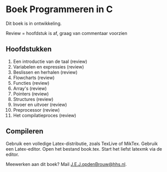 # Boek Programmeren in C

Dit boek is in ontwikkeling.

Review = hoofdstuk is af, graag van commentaar voorzien

## Hoofdstukken

1. Een introductie van de taal (review)
2. Variabelen en expressies (review)
3. Beslissen en herhalen (review)
4. Flowcharts (review)
5. Functies (review)
6. Array's (review)
7. Pointers (review)
8. Structures (review)
9. Invoer en uitvoer (review)
10. Preprocessor (review)
11. Het compilatieproces (review)

## Compileren

Gebruik een volledige Latex-distributie, zoals TexLive of MikTex. Gebruik een Latex-editor. Open het bestand book.tex. Start het liefst latexmk via de editor.

Meewerken aan dit boek? Mail [J.E.J.opdenBrouw@hhs.nl](mailto:J.E.J.opdenBrouw@hhs.nl).

